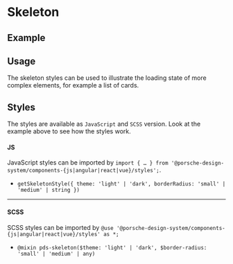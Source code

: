 # Skeleton

<TableOfContents></TableOfContents>

## Example

<Playground :frameworkMarkup="codeExample" :externalStackBlitzDependencies="['styled-components']">
  <ExampleStylesSkeleton />
</Playground>

## Usage

The skeleton styles can be used to illustrate the loading state of more complex elements, for example a list of cards.

## Styles

The styles are available as `JavaScript` and `SCSS` version. Look at the example above to see how the styles work.

#### JS

JavaScript styles can be imported by
`import { … } from '@porsche-design-system/components-{js|angular|react|vue}/styles';`.

- `getSkeletonStyle({ theme: 'light' | 'dark', borderRadius: 'small' | 'medium' | string })`

---

#### SCSS

SCSS styles can be imported by `@use '@porsche-design-system/components-{js|angular|react|vue}/styles' as *;`

- `@mixin pds-skeleton($theme: 'light' | 'dark', $border-radius: 'small' | 'medium' | any)`

<script lang="ts">
import Vue from 'vue';
import Component from 'vue-class-component';
import { getStylesSkeletonCodeSamples } from '@porsche-design-system/shared';
import { adjustSelectedFramework } from '@/utils';
import ExampleStylesSkeleton from '@/pages/patterns/styles/example-skeleton.vue';

@Component({
  components: {
    ExampleStylesSkeleton
  },
})
export default class Code extends Vue {
  codeExample = getStylesSkeletonCodeSamples();

  public mounted(): void {
    adjustSelectedFramework(this.codeExample);
  }
}
</script>
